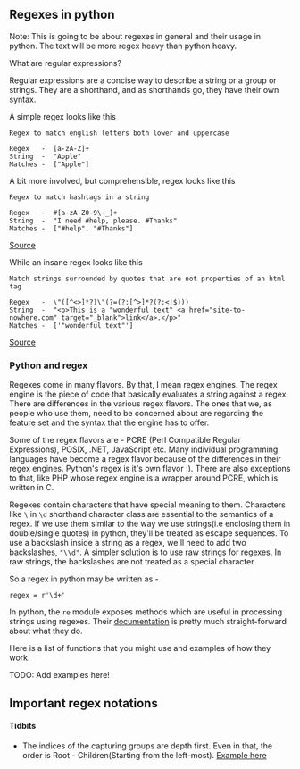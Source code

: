 ## Regexes in python

Note: This is going to be about regexes in general and their usage in python. The text will be more regex heavy than python heavy.

What are regular expressions? 

Regular expressions are a concise way to describe a string or a group or strings. 
They are a shorthand, and as shorthands go, they have their own syntax.

A simple regex looks like this 
```
Regex to match english letters both lower and uppercase

Regex   -  [a-zA-Z]+
String  -  "Apple"
Matches -  ["Apple"]
```

A bit more involved, but comprehensible, regex looks like this
```
Regex to match hashtags in a string

Regex   -  #[a-zA-Z0-9\-_]+
String  -  "I need #help, please. #Thanks"
Matches -  ["#help", "#Thanks"]
```
[Source](http://stackoverflow.com/a/21651362/1518924)

While an insane regex looks like this 
```
Match strings surrounded by quotes that are not properties of an html tag

Regex   -  \"([^<>]*?)\"(?=(?:[^>]*?(?:<|$)))
String  -  "<p>This is a "wonderful text" <a href="site-to-nowhere.com" target="_blank">link</a>.</p>"
Matches -  ['"wonderful text"']
```
[Source](http://stackoverflow.com/a/22589854/1518924)

### Python and regex
Regexes come in many flavors. By that, I mean regex engines. The regex engine is the piece of code that basically evaluates a string against a regex. There are differences in the various regex flavors. The ones that we, as people who use them, need to be concerned about are regarding the feature set and the syntax that the engine has to offer.

Some of the regex flavors are - PCRE (Perl Compatible Regular Expressions), POSIX, .NET, JavaScript etc. Many individual programming languages have become a regex flavor because of the differences in their regex engines. Python's regex is it's own flavor :). There are also exceptions to that, like PHP whose regex engine is a wrapper around PCRE, which is written in C.

Regexes contain characters that have special meaning to them. Characters like `\` in `\d` shorthand character class are essential to the semantics of a regex. If we use them similar to the way we use strings(i.e enclosing them in double/single quotes) in python, they'll be treated as escape sequences. To use a backslash inside a string as a regex, we'll need to add two backslashes, `"\\d"`. A simpler solution is to use raw strings for regexes. In raw strings, the backslashes are not treated as a special character.

So a regex in python may be written as - 
```
regex = r'\d+'
```

In python, the `re` module exposes methods which are useful in processing strings using regexes.
Their [documentation](https://docs.python.org/3/library/re.html) is pretty much straight-forward about what they do.

Here is a list of functions that you might use and examples of how they work.

TODO: Add examples here!

## Important regex notations 




#### Tidbits
- The indices of the capturing groups are depth first. Even in that, the order is Root - Children(Starting from the left-most). [Example here](https://regex101.com/r/X7fCOF/2)
<!--- If there is a combination of something like this - `(\w)+` the capturing group will only capture the last element and discard earlier ones. Make sure to use ((\w)+) if you need the whole thing. [Example here](https://regex101.com/r/1DFTOY/1)-->